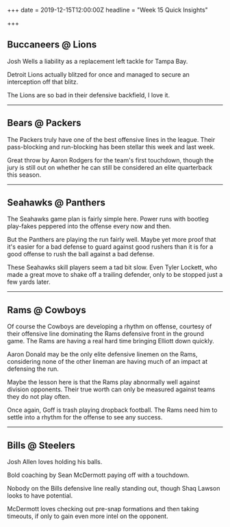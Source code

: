 +++
date = 2019-12-15T12:00:00Z
headline = "Week 15 Quick Insights"

+++
## Buccaneers @ Lions

Josh Wells a liability as a replacement left tackle for Tampa Bay.

Detroit Lions actually blitzed for once and managed to secure an interception off that blitz.

The Lions are so bad in their defensive backfield, I love it.

***

## Bears @ Packers

The Packers truly have one of the best offensive lines in the league. Their pass-blocking and run-blocking has been stellar this week and last week. 

Great throw by Aaron Rodgers for the team's first touchdown, though the jury is still out on whether he can still be considered an elite quarterback this season.

***

## Seahawks @ Panthers

The Seahawks game plan is fairly simple here. Power runs with bootleg play-fakes peppered into the offense every now and then. 

But the Panthers are playing the run fairly well. Maybe yet more proof that it's easier for a bad defense to guard against good rushers than it is for a good offense to rush the ball against a bad defense.

These Seahawks skill players seem a tad bit slow. Even Tyler Lockett, who made a great move to shake off a trailing defender, only to be stopped just a few yards later.

***

## Rams @ Cowboys

Of course the Cowboys are developing a rhythm on offense, courtesy of their offensive line dominating the Rams defensive front in the ground game. The Rams are having a real hard time bringing Elliott down quickly.

Aaron Donald may be the only elite defensive linemen on the Rams, considering none of the other lineman are having much of an impact at defensing the run.

Maybe the lesson here is that the Rams play abnormally well against division opponents. Their true worth can only be measured against teams they do not play often.

Once again, Goff is trash playing dropback football. The Rams need him to settle into a rhythm for the offense to see any success.

***

## Bills @ Steelers

Josh Allen loves holding his balls.

Bold coaching by Sean McDermott paying off with a touchdown.

Nobody on the Bills defensive line really standing out, though Shaq Lawson looks to have potential.

McDermott loves checking out pre-snap formations and then taking timeouts, if only to gain even more intel on the opponent.